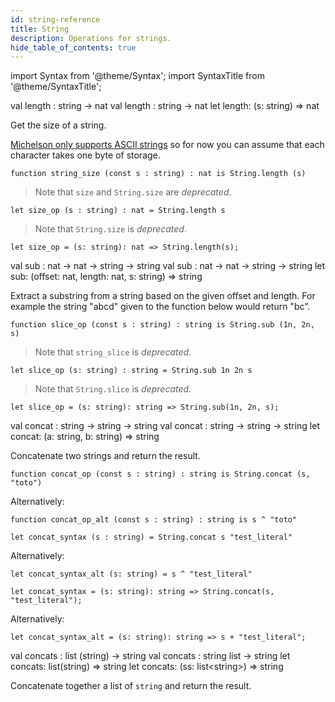 ```yaml
---
id: string-reference
title: String
description: Operations for strings.
hide_table_of_contents: true
---
```


import Syntax from '@theme/Syntax';
import SyntaxTitle from '@theme/SyntaxTitle';

<SyntaxTitle syntax="pascaligo">
val length : string -> nat
</SyntaxTitle>
<SyntaxTitle syntax="cameligo">
val length : string -> nat
</SyntaxTitle>

<SyntaxTitle syntax="jsligo">
let length: (s: string) => nat
</SyntaxTitle>

Get the size of a string.

[Michelson only supports ASCII strings](http://tezos.gitlab.io/whitedoc/michelson.html#constants)
so for now you can assume that each character takes one byte of storage.

<Syntax syntax="pascaligo">

```pascaligo
function string_size (const s : string) : nat is String.length (s)
```

> Note that `size` and `String.size` are *deprecated*.

</Syntax>
<Syntax syntax="cameligo">

```cameligo
let size_op (s : string) : nat = String.length s
```

> Note that `String.size` is *deprecated*.

</Syntax>

<Syntax syntax="jsligo">

```jsligo
let size_op = (s: string): nat => String.length(s);
```

</Syntax>

<SyntaxTitle syntax="pascaligo">
val sub : nat -> nat -> string -> string
</SyntaxTitle>
<SyntaxTitle syntax="cameligo">
val sub : nat -> nat -> string -> string
</SyntaxTitle>

<SyntaxTitle syntax="jsligo">
let sub: (offset: nat, length: nat, s: string) => string
</SyntaxTitle>

Extract a substring from a string based on the given offset and length. For
example the string "abcd" given to the function below would return "bc".


<Syntax syntax="pascaligo">

```pascaligo
function slice_op (const s : string) : string is String.sub (1n, 2n, s)
```

> Note that `string_slice` is *deprecated*.

</Syntax>
<Syntax syntax="cameligo">

```cameligo
let slice_op (s: string) : string = String.sub 1n 2n s
```

> Note that `String.slice` is *deprecated*.

</Syntax>

<Syntax syntax="jsligo">

```jsligo
let slice_op = (s: string): string => String.sub(1n, 2n, s);
```

</Syntax>



<SyntaxTitle syntax="pascaligo">
val concat : string -> string -> string
</SyntaxTitle>
<SyntaxTitle syntax="cameligo">
val concat : string -> string -> string
</SyntaxTitle>

<SyntaxTitle syntax="jsligo">
let concat: (a: string, b: string) => string
</SyntaxTitle>

Concatenate two strings and return the result.



<Syntax syntax="pascaligo">

```pascaligo
function concat_op (const s : string) : string is String.concat (s, "toto")
```

Alternatively:

```pascaligo
function concat_op_alt (const s : string) : string is s ^ "toto"
```

</Syntax>
<Syntax syntax="cameligo">

```cameligo
let concat_syntax (s : string) = String.concat s "test_literal"
```

Alternatively:

```cameligo
let concat_syntax_alt (s: string) = s ^ "test_literal"
```


</Syntax>

<Syntax syntax="jsligo">

```jsligo
let concat_syntax = (s: string): string => String.concat(s, "test_literal");
```

Alternatively:

```jsligo
let concat_syntax_alt = (s: string): string => s + "test_literal";
```

</Syntax>


<SyntaxTitle syntax="pascaligo">
val concats : list (string) -> string
</SyntaxTitle>
<SyntaxTitle syntax="cameligo">
val concats : string list -> string
</SyntaxTitle>
<SyntaxTitle syntax="reasonligo">
let concats: list(string) => string
</SyntaxTitle>
<SyntaxTitle syntax="jsligo">
let concats: (ss: list&lt;string&gt;) => string
</SyntaxTitle>

Concatenate together a list of `string` and return the result.
